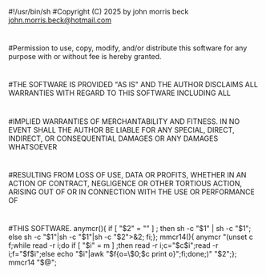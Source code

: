 #!/usr/bin/sh
#Copyright (C) 2025 by john morris beck <john.morris.beck@hotmail.com>
#
#Permission to use, copy, modify, and/or distribute this software for any purpose with or without fee is hereby granted.
#
#THE SOFTWARE IS PROVIDED "AS IS" AND THE AUTHOR DISCLAIMS ALL WARRANTIES WITH REGARD TO THIS SOFTWARE INCLUDING ALL
#
#IMPLIED WARRANTIES OF MERCHANTABILITY AND FITNESS. IN NO EVENT SHALL THE AUTHOR BE LIABLE FOR ANY SPECIAL, DIRECT, INDIRECT, OR CONSEQUENTIAL DAMAGES OR ANY DAMAGES WHATSOEVER
#
#RESULTING FROM LOSS OF USE, DATA OR PROFITS, WHETHER IN AN ACTION OF CONTRACT, NEGLIGENCE OR OTHER TORTIOUS ACTION, ARISING OUT OF OR IN CONNECTION WITH THE USE OR PERFORMANCE OF
#
#THIS SOFTWARE.
anymcr(){ if [ "$2" = "" ] ; then sh -c "$1" | sh -c "$1"; else sh -c "$1"|sh -c "$1"|sh -c "$2">&2; fi;};
mmcr14(){ anymcr "(unset c f;while read -r i;do if [ \"\$i\" = m ] ;then read -r i;c=\"\$c\$i\";read -r i;f=\"\$f\$i\";else echo \"\$i\"|awk \"\$f{o=\\\$0;\$c print o}\";fi;done;)" "$2";};
mmcr14 "$@";
